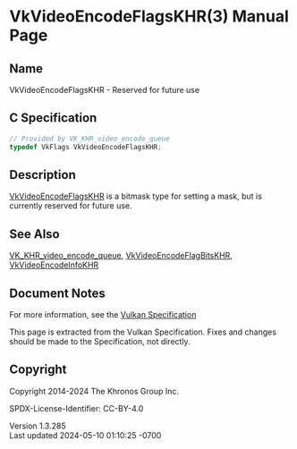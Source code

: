 # VkVideoEncodeFlagsKHR(3) Manual Page

## Name

VkVideoEncodeFlagsKHR - Reserved for future use



## <a href="#_c_specification" class="anchor"></a>C Specification

``` c
// Provided by VK_KHR_video_encode_queue
typedef VkFlags VkVideoEncodeFlagsKHR;
```

## <a href="#_description" class="anchor"></a>Description

[VkVideoEncodeFlagsKHR](https://registry.khronos.org/vulkan/specs/1.3-extensions/man/html/VkVideoEncodeFlagsKHR.html) is a bitmask type
for setting a mask, but is currently reserved for future use.

## <a href="#_see_also" class="anchor"></a>See Also

[VK_KHR_video_encode_queue](https://registry.khronos.org/vulkan/specs/1.3-extensions/man/html/VK_KHR_video_encode_queue.html),
[VkVideoEncodeFlagBitsKHR](https://registry.khronos.org/vulkan/specs/1.3-extensions/man/html/VkVideoEncodeFlagBitsKHR.html),
[VkVideoEncodeInfoKHR](https://registry.khronos.org/vulkan/specs/1.3-extensions/man/html/VkVideoEncodeInfoKHR.html)

## <a href="#_document_notes" class="anchor"></a>Document Notes

For more information, see the <a
href="https://registry.khronos.org/vulkan/specs/1.3-extensions/html/vkspec.html#VkVideoEncodeFlagsKHR"
target="_blank" rel="noopener">Vulkan Specification</a>

This page is extracted from the Vulkan Specification. Fixes and changes
should be made to the Specification, not directly.

## <a href="#_copyright" class="anchor"></a>Copyright

Copyright 2014-2024 The Khronos Group Inc.

SPDX-License-Identifier: CC-BY-4.0

Version 1.3.285  
Last updated 2024-05-10 01:10:25 -0700
